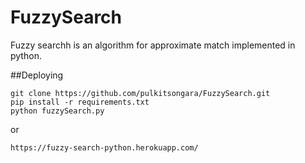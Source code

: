 # FuzzySearch
Fuzzy searchh is an algorithm for approximate match implemented in python.

##Deploying

```
git clone https://github.com/pulkitsongara/FuzzySearch.git
pip install -r requirements.txt
python fuzzySearch.py

```

or

```
https://fuzzy-search-python.herokuapp.com/

```
